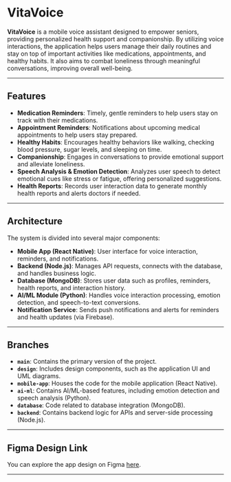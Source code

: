 # **VitaVoice**

**VitaVoice** is a mobile voice assistant designed to empower seniors, providing personalized health support and companionship. By utilizing voice interactions, the application helps users manage their daily routines and stay on top of important activities like medications, appointments, and healthy habits. It also aims to combat loneliness through meaningful conversations, improving overall well-being.

---

## **Features**

- **Medication Reminders**: Timely, gentle reminders to help users stay on track with their medications.
- **Appointment Reminders**: Notifications about upcoming medical appointments to help users stay prepared.
- **Healthy Habits**: Encourages healthy behaviors like walking, checking blood pressure, sugar levels, and sleeping on time.
- **Companionship**: Engages in conversations to provide emotional support and alleviate loneliness.
- **Speech Analysis & Emotion Detection**: Analyzes user speech to detect emotional cues like stress or fatigue, offering personalized suggestions.
- **Health Reports**: Records user interaction data to generate monthly health reports and alerts doctors if needed.

---

## **Architecture**

The system is divided into several major components:

- **Mobile App (React Native)**: User interface for voice interaction, reminders, and notifications.
- **Backend (Node.js)**: Manages API requests, connects with the database, and handles business logic.
- **Database (MongoDB)**: Stores user data such as profiles, reminders, health reports, and interaction history.
- **AI/ML Module (Python)**: Handles voice interaction processing, emotion detection, and speech-to-text conversions.
- **Notification Service**: Sends push notifications and alerts for reminders and health updates (via Firebase).

---

## **Branches**

- **`main`**: Contains the primary version of the project.
- **`design`**: Includes design components, such as the application UI and UML diagrams.
- **`mobile-app`**: Houses the code for the mobile application (React Native).
- **`ai-ml`**: Contains AI/ML-based features, including emotion detection and speech analysis (Python).
- **`database`**: Code related to database integration (MongoDB).
- **`backend`**: Contains backend logic for APIs and server-side processing (Node.js).

---

## **Figma Design Link**

You can explore the app design on Figma [here](https://www.figma.com/proto/2bsdyAoSByOQaL1b2L7sXQ/VitaVoice?node-id=9-103&node-type=canvas&t=hmcYCg9Wlc5Ym0Zd-0&scaling=scale-down&content-scaling=fixed&page-id=0%3A1).

---
